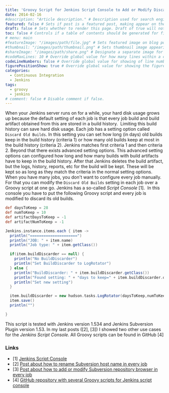 ```yaml
---
title: 'Groovy Script for Jenkins Script Console to Add or Modify Discard Old Builds Setting'
date: 2014-02-16
#description: "Article description." # Description used for search engine.
featured: false # Sets if post is a featured post, making appear on the home page side bar.
draft: false # Sets whether to render this page. Draft of true will not be rendered.
toc: false # Controls if a table of contents should be generated for first-level links automatically.
# menu: main
#featureImage: "/images/path/file.jpg" # Sets featured image on blog post.
#thumbnail: "/images/path/thumbnail.png" # Sets thumbnail image appearing inside card on homepage.
#shareImage: "/images/path/share.png" # Designate a separate image for social media sharing.
#codeMaxLines: 10 # Override global value for how many lines within a code block before auto-collapsing.
codeLineNumbers: false # Override global value for showing of line numbers within code block.
figurePositionShow: true # Override global value for showing the figure label.
categories:
  - Continuous Integration
  - Jenkins
tags:
  - groovy
  - jenkins
# comment: false # Disable comment if false.
---
```


When your Jenkins server runs on for a while, your hard disk usage grows up because the default setting of each job is that every job build and build artifact obtained from this are stored in a build history.  Limiting this build history can save hard disk usage. Each job has a setting option called `Discard Old Builds`. In this setting you can set how long (in days) old builds keep in the build history (criteria 1) or how many old builds keep at most in the build history (criteria 2). Jenkins matches first criteria 1 and then criteria 2. Beyond that there exists advanced setting options. This advanced setting options can configured how long and how many builds with build artifacts have to keep in the build history. After that Jenkins deletes the build artifact, but the logs, history, reports, etc for the build will be kept. These will be kept so as long as they match the criteria in the normal setting options. When you have many jobs, you don't want to configure every job manually. For that you can modify the `Discard Old Builds` setting in each job over a Groovy script at one go. Jenkins has a so-called _Script Console_ [1].  In this console you have to put the following Groovy script and every job is modified to discard its old builds.

```groovy
def daysToKeep = 28
def numToKeep = 10
def artifactDaysToKeep = -1
def artifactNumToKeep = -1

Jenkins.instance.items.each { item ->
  println("=====================")
  println("JOB: " + item.name)
  println("Job type: " + item.getClass())

  if(item.buildDiscarder == null) {
    println("No BuildDiscarder")
    println("Set BuildDiscarder to LogRotator")
  } else {
    println("BuildDiscarder: " + item.buildDiscarder.getClass())
    println("Found setting: " + "days to keep=" + item.buildDiscarder.daysToKeepStr + "; num to keep=" + item.buildDiscarder.numToKeepStr + "; artifact day to keep=" + item.buildDiscarder.artifactDaysToKeepStr + "; artifact num to keep=" + item.buildDiscarder.artifactNumToKeepStr)
    println("Set new setting")
  }

  item.buildDiscarder = new hudson.tasks.LogRotator(daysToKeep,numToKeep, artifactDaysToKeep, artifactNumToKeep)
  item.save()
  println("")

}
```
This script is tested with Jenkins version 1.534 and Jenkins Subversion Plugin version 1.53. In my last posts ([2], [3]) I showed two other use cases for the _Jenkins Script Console._ All Groovy scripts can be found in GitHub [4]

### Links

- [1] [Jenkins Script Console](https://wiki.jenkins-ci.org/display/JENKINS/Jenkins+Script+Console "Jenkins Script Console")
- [2] [Post about how to rename Subversion host name in every job](https://blog.sandra-parsick.de/2013/09/01/groovy-script-for-jenkins-script-console-to-rename-the-subversion-host-name/ "Groovy Script for Jenkins Script Console to Rename the Subversion Host Name")
- [3] [Post about how to add or modify Subversion repository browser in every job](http://blog.sandra-parsick.de/2013/10/15/groovy-script-for-jenkins-script-console-to-add-or-replace-subversion-repository-browser/ "Groovy Script for Jenkins Script Console to Add or Replace Subversion Repository Browser")
- [4] [GitHub repository with several Groovy scripts for Jenkins script console](https://github.com/sparsick/scripts-jenkins-console/tree/1.x-branch)
